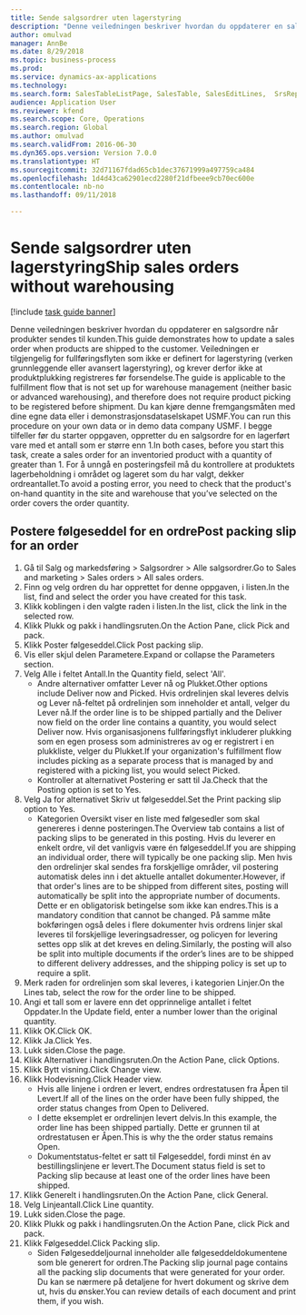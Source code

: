 ```yaml
--- 
title: Sende salgsordrer uten lagerstyring
description: "Denne veiledningen beskriver hvordan du oppdaterer en salgsordre når produkter sendes til kunden."
author: omulvad
manager: AnnBe
ms.date: 8/29/2018
ms.topic: business-process
ms.prod: 
ms.service: dynamics-ax-applications
ms.technology: 
ms.search.form: SalesTableListPage, SalesTable, SalesEditLines,  SrsReportViewerForm, SalesTableLineQuantity, CustPackingSlipJournal
audience: Application User
ms.reviewer: kfend
ms.search.scope: Core, Operations
ms.search.region: Global
ms.author: omulvad
ms.search.validFrom: 2016-06-30
ms.dyn365.ops.version: Version 7.0.0
ms.translationtype: HT
ms.sourcegitcommit: 32d71167fdad65cb1dec37671999a497759ca484
ms.openlocfilehash: 1d4d43ca62901ecd2280f21dfbeee9cb70ec600e
ms.contentlocale: nb-no
ms.lasthandoff: 09/11/2018

---
```

# <a name="ship-sales-orders-without-warehousing"></a><span data-ttu-id="19a9c-103">Sende salgsordrer uten lagerstyring</span><span class="sxs-lookup"><span data-stu-id="19a9c-103">Ship sales orders without warehousing</span></span>

[!include [task guide banner](../../includes/task-guide-banner.md)]

<span data-ttu-id="19a9c-104">Denne veiledningen beskriver hvordan du oppdaterer en salgsordre når produkter sendes til kunden.</span><span class="sxs-lookup"><span data-stu-id="19a9c-104">This guide demonstrates how to update a sales order when products are shipped to the customer.</span></span> <span data-ttu-id="19a9c-105">Veiledningen er tilgjengelig for fullføringsflyten som ikke er definert for lagerstyring (verken grunnleggende eller avansert lagerstyring), og krever derfor ikke at produktplukking registreres før forsendelse.</span><span class="sxs-lookup"><span data-stu-id="19a9c-105">The guide is applicable to the fulfillment flow that is not set up for warehouse management (neither basic or advanced warehousing), and therefore does not require product picking to be registered before shipment.</span></span> <span data-ttu-id="19a9c-106">Du kan kjøre denne fremgangsmåten med dine egne data eller i demonstrasjonsdataselskapet USMF.</span><span class="sxs-lookup"><span data-stu-id="19a9c-106">You can run this procedure on your own data or in demo data company USMF.</span></span> <span data-ttu-id="19a9c-107">I begge tilfeller før du starter oppgaven, oppretter du en salgsordre for en lagerført vare med et antall som er større enn 1.</span><span class="sxs-lookup"><span data-stu-id="19a9c-107">In both cases, before you start this task, create a sales order for an inventoried product with a quantity of greater than 1.</span></span> <span data-ttu-id="19a9c-108">For å unngå en posteringsfeil må du kontrollere at produktets lagerbeholdning i området og lageret som du har valgt, dekker ordreantallet.</span><span class="sxs-lookup"><span data-stu-id="19a9c-108">To avoid a posting error, you need to check that the product's on-hand quantity in the site and warehouse that you’ve selected on the order covers the order quantity.</span></span>


## <a name="post-packing-slip-for-an-order"></a><span data-ttu-id="19a9c-109">Postere følgeseddel for en ordre</span><span class="sxs-lookup"><span data-stu-id="19a9c-109">Post packing slip for an order</span></span>
1. <span data-ttu-id="19a9c-110">Gå til Salg og markedsføring > Salgsordrer > Alle salgsordrer.</span><span class="sxs-lookup"><span data-stu-id="19a9c-110">Go to Sales and marketing > Sales orders > All sales orders.</span></span>
2. <span data-ttu-id="19a9c-111">Finn og velg ordren du har opprettet for denne oppgaven, i listen.</span><span class="sxs-lookup"><span data-stu-id="19a9c-111">In the list, find and select the order you have created for this task.</span></span>
3. <span data-ttu-id="19a9c-112">Klikk koblingen i den valgte raden i listen.</span><span class="sxs-lookup"><span data-stu-id="19a9c-112">In the list, click the link in the selected row.</span></span>
4. <span data-ttu-id="19a9c-113">Klikk Plukk og pakk i handlingsruten.</span><span class="sxs-lookup"><span data-stu-id="19a9c-113">On the Action Pane, click Pick and pack.</span></span>
5. <span data-ttu-id="19a9c-114">Klikk Poster følgeseddel.</span><span class="sxs-lookup"><span data-stu-id="19a9c-114">Click Post packing slip.</span></span>
6. <span data-ttu-id="19a9c-115">Vis eller skjul delen Parametere.</span><span class="sxs-lookup"><span data-stu-id="19a9c-115">Expand or collapse the Parameters section.</span></span>
7. <span data-ttu-id="19a9c-116">Velg Alle i feltet Antall.</span><span class="sxs-lookup"><span data-stu-id="19a9c-116">In the Quantity field, select 'All'.</span></span>
    * <span data-ttu-id="19a9c-117">Andre alternativer omfatter Lever nå og Plukket.</span><span class="sxs-lookup"><span data-stu-id="19a9c-117">Other options include Deliver now and Picked.</span></span> <span data-ttu-id="19a9c-118">Hvis ordrelinjen skal leveres delvis og Lever nå-feltet på ordrelinjen som inneholder et antall, velger du Lever nå.</span><span class="sxs-lookup"><span data-stu-id="19a9c-118">If the order line is to be shipped partially and the Deliver now field on the order line contains a quantity, you would select Deliver now.</span></span> <span data-ttu-id="19a9c-119">Hvis organisasjonens fullføringsflyt inkluderer plukking som en egen prosess som administreres av og er registrert i en plukkliste, velger du Plukket.</span><span class="sxs-lookup"><span data-stu-id="19a9c-119">If your organization's fulfillment flow includes picking as a separate process that is managed by and registered with a picking list, you would select Picked.</span></span>  
    * <span data-ttu-id="19a9c-120">Kontroller at alternativet Postering er satt til Ja.</span><span class="sxs-lookup"><span data-stu-id="19a9c-120">Check that the Posting option is set to Yes.</span></span>  
8. <span data-ttu-id="19a9c-121">Velg Ja for alternativet Skriv ut følgeseddel.</span><span class="sxs-lookup"><span data-stu-id="19a9c-121">Set the Print packing slip option to Yes.</span></span>
    * <span data-ttu-id="19a9c-122">Kategorien Oversikt viser en liste med følgesedler som skal genereres i denne posteringen.</span><span class="sxs-lookup"><span data-stu-id="19a9c-122">The Overview tab contains a list of packing slips to be generated in this posting.</span></span> <span data-ttu-id="19a9c-123">Hvis du leverer en enkelt ordre, vil det vanligvis være én følgeseddel.</span><span class="sxs-lookup"><span data-stu-id="19a9c-123">If you are shipping an individual order, there will typically be one packing slip.</span></span> <span data-ttu-id="19a9c-124">Men hvis den ordrelinjer skal sendes fra forskjellige områder, vil postering automatisk deles inn i det aktuelle antallet dokumenter.</span><span class="sxs-lookup"><span data-stu-id="19a9c-124">However, if that order's lines are to be shipped from different sites, posting will automatically be split into the appropriate number of documents.</span></span> <span data-ttu-id="19a9c-125">Dette er en obligatorisk betingelse som ikke kan endres.</span><span class="sxs-lookup"><span data-stu-id="19a9c-125">This is a mandatory condition that cannot be changed.</span></span> <span data-ttu-id="19a9c-126">På samme måte bokføringen også deles i flere dokumenter hvis ordrens linjer skal leveres til forskjellige leveringsadresser, og policyen for levering settes opp slik at det kreves en deling.</span><span class="sxs-lookup"><span data-stu-id="19a9c-126">Similarly, the posting will also be split into multiple documents if the order’s lines are to be shipped to different delivery addresses, and the shipping policy is set up to require a split.</span></span>  
9. <span data-ttu-id="19a9c-127">Merk raden for ordrelinjen som skal leveres, i kategorien Linjer.</span><span class="sxs-lookup"><span data-stu-id="19a9c-127">On the Lines tab, select the row for the order line to be shipped.</span></span>
10. <span data-ttu-id="19a9c-128">Angi et tall som er lavere enn det opprinnelige antallet i feltet Oppdater.</span><span class="sxs-lookup"><span data-stu-id="19a9c-128">In the Update field, enter a number lower than the original quantity.</span></span>
11. <span data-ttu-id="19a9c-129">Klikk OK.</span><span class="sxs-lookup"><span data-stu-id="19a9c-129">Click OK.</span></span>
12. <span data-ttu-id="19a9c-130">Klikk Ja.</span><span class="sxs-lookup"><span data-stu-id="19a9c-130">Click Yes.</span></span>
13. <span data-ttu-id="19a9c-131">Lukk siden.</span><span class="sxs-lookup"><span data-stu-id="19a9c-131">Close the page.</span></span>
14. <span data-ttu-id="19a9c-132">Klikk Alternativer i handlingsruten.</span><span class="sxs-lookup"><span data-stu-id="19a9c-132">On the Action Pane, click Options.</span></span>
15. <span data-ttu-id="19a9c-133">Klikk Bytt visning.</span><span class="sxs-lookup"><span data-stu-id="19a9c-133">Click Change view.</span></span>
16. <span data-ttu-id="19a9c-134">Klikk Hodevisning.</span><span class="sxs-lookup"><span data-stu-id="19a9c-134">Click Header view.</span></span>
    * <span data-ttu-id="19a9c-135">Hvis alle linjene i ordren er levert, endres ordrestatusen fra Åpen til Levert.</span><span class="sxs-lookup"><span data-stu-id="19a9c-135">If all of the lines on the order have been fully shipped, the order status changes from Open to Delivered.</span></span>  
    * <span data-ttu-id="19a9c-136">I dette eksemplet er ordrelinjen levert delvis.</span><span class="sxs-lookup"><span data-stu-id="19a9c-136">In this example, the order line has been shipped partially.</span></span> <span data-ttu-id="19a9c-137">Dette er grunnen til at ordrestatusen er Åpen.</span><span class="sxs-lookup"><span data-stu-id="19a9c-137">This is why the the order status remains Open.</span></span>     
    * <span data-ttu-id="19a9c-138">Dokumentstatus-feltet er satt til Følgeseddel, fordi minst én av bestillingslinjene er levert.</span><span class="sxs-lookup"><span data-stu-id="19a9c-138">The Document status field is set to Packing slip because at least one of the order lines have been shipped.</span></span>  
17. <span data-ttu-id="19a9c-139">Klikk Generelt i handlingsruten.</span><span class="sxs-lookup"><span data-stu-id="19a9c-139">On the Action Pane, click General.</span></span>
18. <span data-ttu-id="19a9c-140">Velg Linjeantall.</span><span class="sxs-lookup"><span data-stu-id="19a9c-140">Click Line quantity.</span></span>
19. <span data-ttu-id="19a9c-141">Lukk siden.</span><span class="sxs-lookup"><span data-stu-id="19a9c-141">Close the page.</span></span>
20. <span data-ttu-id="19a9c-142">Klikk Plukk og pakk i handlingsruten.</span><span class="sxs-lookup"><span data-stu-id="19a9c-142">On the Action Pane, click Pick and pack.</span></span>
21. <span data-ttu-id="19a9c-143">Klikk Følgeseddel.</span><span class="sxs-lookup"><span data-stu-id="19a9c-143">Click Packing slip.</span></span>
    * <span data-ttu-id="19a9c-144">Siden Følgeseddeljournal inneholder alle følgeseddeldokumentene som ble generert for ordren.</span><span class="sxs-lookup"><span data-stu-id="19a9c-144">The Packing slip journal page contains all the packing slip documents that were generated for your order.</span></span> <span data-ttu-id="19a9c-145">Du kan se nærmere på detaljene for hvert dokument og skrive dem ut, hvis du ønsker.</span><span class="sxs-lookup"><span data-stu-id="19a9c-145">You can review details of each document and print them, if you wish.</span></span>  



